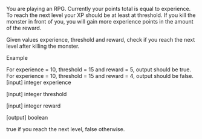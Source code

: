 You are playing an RPG. Currently your points total is equal to experience. To reach the next level your XP should be at least at threshold. If you kill the monster in front of you, you will gain more experience points in the amount of the reward.

Given values experience, threshold and reward, check if you reach the next level after killing the monster.

Example

For experience = 10, threshold = 15 and reward = 5, output should be true. For experience = 10, threshold = 15 and reward = 4, output should be false. [input] integer experience

[input] integer threshold

[input] integer reward

[output] boolean

true if you reach the next level, false otherwise.
